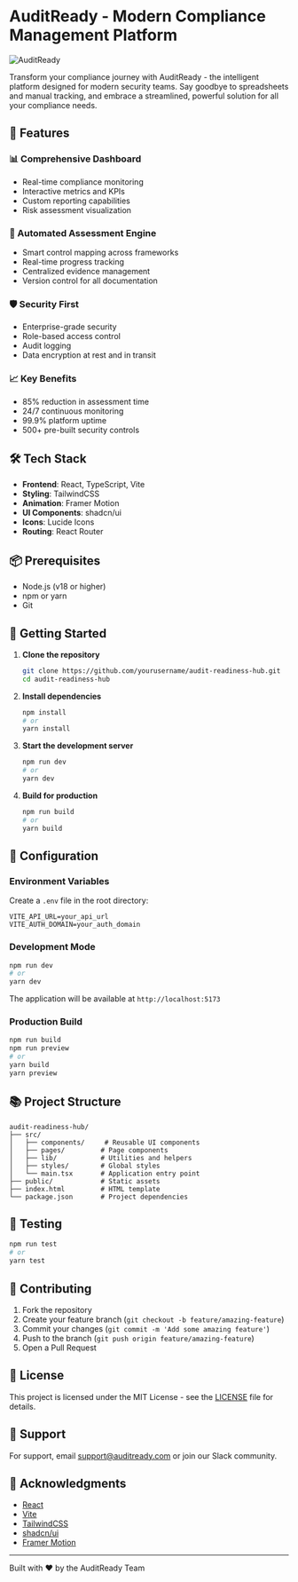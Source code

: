 # AuditReady - Modern Compliance Management Platform

![AuditReady](public/preview.png)

Transform your compliance journey with AuditReady - the intelligent platform designed for modern security teams. Say goodbye to spreadsheets and manual tracking, and embrace a streamlined, powerful solution for all your compliance needs.

## 🚀 Features

### 📊 Comprehensive Dashboard
- Real-time compliance monitoring
- Interactive metrics and KPIs
- Custom reporting capabilities
- Risk assessment visualization

### 🔄 Automated Assessment Engine
- Smart control mapping across frameworks
- Real-time progress tracking
- Centralized evidence management
- Version control for all documentation

### 🛡️ Security First
- Enterprise-grade security
- Role-based access control
- Audit logging
- Data encryption at rest and in transit

### 📈 Key Benefits
- 85% reduction in assessment time
- 24/7 continuous monitoring
- 99.9% platform uptime
- 500+ pre-built security controls

## 🛠️ Tech Stack

- **Frontend**: React, TypeScript, Vite
- **Styling**: TailwindCSS
- **Animation**: Framer Motion
- **UI Components**: shadcn/ui
- **Icons**: Lucide Icons
- **Routing**: React Router

## 📦 Prerequisites

- Node.js (v18 or higher)
- npm or yarn
- Git

## 🚀 Getting Started

1. **Clone the repository**
   ```bash
   git clone https://github.com/yourusername/audit-readiness-hub.git
   cd audit-readiness-hub
   ```

2. **Install dependencies**
   ```bash
   npm install
   # or
   yarn install
   ```

3. **Start the development server**
   ```bash
   npm run dev
   # or
   yarn dev
   ```

4. **Build for production**
   ```bash
   npm run build
   # or
   yarn build
   ```

## 🔧 Configuration

### Environment Variables

Create a `.env` file in the root directory:

```env
VITE_API_URL=your_api_url
VITE_AUTH_DOMAIN=your_auth_domain
```

### Development Mode

```bash
npm run dev
# or
yarn dev
```

The application will be available at `http://localhost:5173`

### Production Build

```bash
npm run build
npm run preview
# or
yarn build
yarn preview
```

## 📚 Project Structure

```
audit-readiness-hub/
├── src/
│   ├── components/     # Reusable UI components
│   ├── pages/         # Page components
│   ├── lib/           # Utilities and helpers
│   ├── styles/        # Global styles
│   └── main.tsx       # Application entry point
├── public/            # Static assets
├── index.html         # HTML template
└── package.json       # Project dependencies
```

## 🧪 Testing

```bash
npm run test
# or
yarn test
```

## 📝 Contributing

1. Fork the repository
2. Create your feature branch (`git checkout -b feature/amazing-feature`)
3. Commit your changes (`git commit -m 'Add some amazing feature'`)
4. Push to the branch (`git push origin feature/amazing-feature`)
5. Open a Pull Request

## 📄 License

This project is licensed under the MIT License - see the [LICENSE](LICENSE) file for details.

## 🤝 Support

For support, email support@auditready.com or join our Slack community.

## 🌟 Acknowledgments

- [React](https://reactjs.org/)
- [Vite](https://vitejs.dev/)
- [TailwindCSS](https://tailwindcss.com/)
- [shadcn/ui](https://ui.shadcn.com/)
- [Framer Motion](https://www.framer.com/motion/)

---

Built with ❤️ by the AuditReady Team
